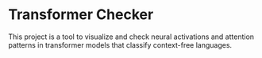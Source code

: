 # Transformer Checker

This project is a tool to visualize and check neural activations and attention patterns in transformer models that classify context-free languages.
